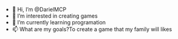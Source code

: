 - 👋 Hi, I’m @DarielMCP
- 👀 I’m interested in creating games
- 🌱 I’m currently learning programation
- 📫 What are my goals?To create a game that my family will likes

<!---
DarielMCP/DarielMCP is a ✨ special ✨ repository because its `README.md` (this file) appears on your GitHub profile.
You can click the Preview link to take a look at your changes.
--->
